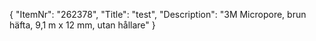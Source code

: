 {
  "ItemNr": "262378",
  "Title": "test",
  "Description": "3M Micropore, brun häfta, 9,1 m x 12 mm, utan hållare"
}